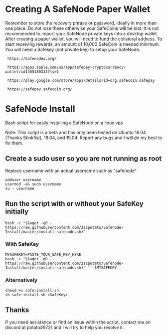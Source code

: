 # Creating A SafeNode Paper Wallet 
     
Remember to store the recovery phrase or password, ideally in more than one place. Do not lose these otherwise your SafeCoins will be lost. It is not recommended to import your SafeNode private keys into a desktop wallet. After creating a paper wallet, you will need to fund the collateral address. To start receiving rewards, an amount of 10,000 SafeCoin is needed minimum. You will need a Safekey (not private key) to setup your SafeNode.
    
     https://safenodes.org/

     https://apps.apple.com/us/app/safepay-cryptocurrency-wallet/id1465180332?ls=1

     https://play.google.com/store/apps/details?id=org.safecoin.safepay 

     https://safepay.safecoin.org/

# SafeNode Install
Bash script for easily installing a SafeNode on a linux vps

Note: This script is a beta and has only been tested on Ubuntu 16.04 (Thanks Stinkfist), 18.04, and 19.04. Report any bugs and I will do my best to fix them.

## Create a sudo user so you are not running as root
Replace username with an actual username such as "safenode"
```
adduser username
usermod -aG sudo username
su - username
```

## Run the script with or without your SafeKey initially
```
bash -c "$(wget -qO - https://raw.githubusercontent.com/zzzpotato/Safenode-Install/master/install-safenode.sh)"
```
### With SafeKey
```
MYSAFEKEY=PASTE_YOUR_SAFE_KEY_HERE
bash -c "$(wget -qO - https://raw.githubusercontent.com/zzzpotato/Safenode-Install/master/install-safenode.sh)" '' $MYSAFEKEY
```
### Alternatively 
```
chmod +x safe-install.sh
sh safe-install.sh <SafeKey>
```


## Thanks

If you need assistance or find an issue within the script, contact me on discord at potato#9721 and I will try to help you resolve it. 
